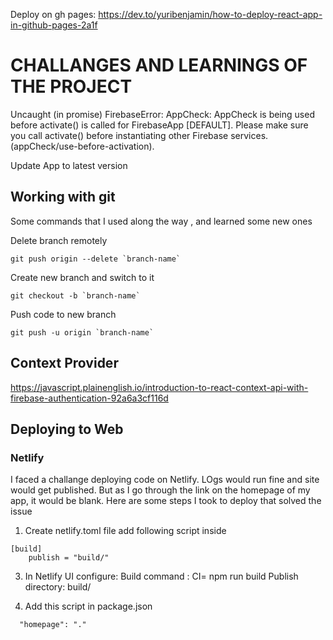 <!-- @format -->









Deploy on gh pages:
https://dev.to/yuribenjamin/how-to-deploy-react-app-in-github-pages-2a1f

# CHALLANGES AND LEARNINGS OF THE PROJECT

Uncaught (in promise) FirebaseError: AppCheck: AppCheck is being used before activate() is called for FirebaseApp [DEFAULT]. Please make sure you call activate() before instantiating other Firebase services. (appCheck/use-before-activation).

Update App to latest version

## Working with git

Some commands that I used along the way , and learned some new ones

Delete branch remotely

```
git push origin --delete `branch-name`
```

Create new branch and switch to it

```
git checkout -b `branch-name`
```

Push code to new branch

```
git push -u origin `branch-name`
```

## Context Provider

https://javascript.plainenglish.io/introduction-to-react-context-api-with-firebase-authentication-92a6a3cf116d

## Deploying to Web

### Netlify

I faced a challange deploying code on Netlify. LOgs would run fine and site would get published. But as I go through the link on the homepage of my app, it would be blank. Here are some steps I took to deploy that solved the issue

1. Create netlify.toml file add following script inside

```
[build]
    publish = "build/"
```

3. In Netlify UI configure:
   Build command : CI= npm run build
   Publish directory: build/

4. Add this script in package.json

```
  "homepage": "."
```
